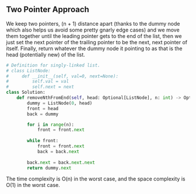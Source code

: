## Two Pointer Approach
We keep two pointers, (n + 1)  distance apart (thanks to the dummy node which also helps us avoid some pretty gnarly edge cases) and we move them together until the leading pointer gets to the end of the list, then we just set the next pointer of the trailing pointer to be the next, next pointer of itself. Finally, return whatever the dummy node it pointing to as that is the head (potentially new) of the list.
``` python
# Definition for singly-linked list.
# class ListNode:
#     def __init__(self, val=0, next=None):
#         self.val = val
#         self.next = next
class Solution:
    def removeNthFromEnd(self, head: Optional[ListNode], n: int) -> Optional[ListNode]:
        dummy = ListNode(0, head)
        front = head
        back = dummy

        for i in range(n):
            front = front.next
        
        while front:
            front = front.next
            back = back.next
        
        back.next = back.next.next
        return dummy.next
```
The time complexity is O(n) in the worst case, and the space complexity is O(1) in the worst case.